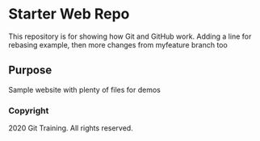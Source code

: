 # Starter Web Repo

This repository is for showing how Git and GitHub work. Adding a line for rebasing example, then more changes from myfeature branch too

## Purpose

Sample website with plenty of files for demos

### Copyright

2020 Git Training. All rights reserved.